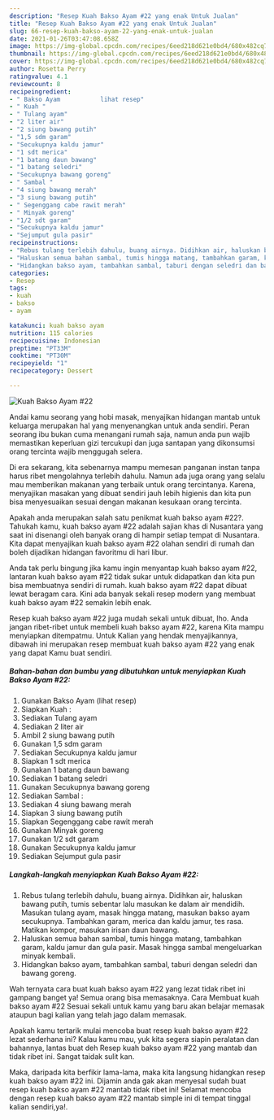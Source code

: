 ```yaml
---
description: "Resep Kuah Bakso Ayam #22 yang enak Untuk Jualan"
title: "Resep Kuah Bakso Ayam #22 yang enak Untuk Jualan"
slug: 66-resep-kuah-bakso-ayam-22-yang-enak-untuk-jualan
date: 2021-01-26T03:47:08.658Z
image: https://img-global.cpcdn.com/recipes/6eed218d621e0bd4/680x482cq70/kuah-bakso-ayam-22-foto-resep-utama.jpg
thumbnail: https://img-global.cpcdn.com/recipes/6eed218d621e0bd4/680x482cq70/kuah-bakso-ayam-22-foto-resep-utama.jpg
cover: https://img-global.cpcdn.com/recipes/6eed218d621e0bd4/680x482cq70/kuah-bakso-ayam-22-foto-resep-utama.jpg
author: Rosetta Perry
ratingvalue: 4.1
reviewcount: 8
recipeingredient:
- " Bakso Ayam           lihat resep"
- " Kuah "
- " Tulang ayam"
- "2 liter air"
- "2 siung bawang putih"
- "1,5 sdm garam"
- "Secukupnya kaldu jamur"
- "1 sdt merica"
- "1 batang daun bawang"
- "1 batang seledri"
- "Secukupnya bawang goreng"
- " Sambal "
- "4 siung bawang merah"
- "3 siung bawang putih"
- " Segenggang cabe rawit merah"
- " Minyak goreng"
- "1/2 sdt garam"
- "Secukupnya kaldu jamur"
- "Sejumput gula pasir"
recipeinstructions:
- "Rebus tulang terlebih dahulu, buang airnya. Didihkan air, haluskan bawang putih, tumis sebentar lalu masukan ke dalam air mendidih. Masukan tulang ayam, masak hingga matang, masukan bakso ayam secukupnya. Tambahkan garam, merica dan kaldu jamur, tes rasa. Matikan kompor, masukan irisan daun bawang."
- "Haluskan semua bahan sambal, tumis hingga matang, tambahkan garam, kaldu jamur dan gula pasir. Masak hingga sambal mengeluarkan minyak kembali."
- "Hidangkan bakso ayam, tambahkan sambal, taburi dengan seledri dan bawang goreng."
categories:
- Resep
tags:
- kuah
- bakso
- ayam

katakunci: kuah bakso ayam 
nutrition: 115 calories
recipecuisine: Indonesian
preptime: "PT33M"
cooktime: "PT30M"
recipeyield: "1"
recipecategory: Dessert

---
```



![Kuah Bakso Ayam #22](https://img-global.cpcdn.com/recipes/6eed218d621e0bd4/680x482cq70/kuah-bakso-ayam-22-foto-resep-utama.jpg)

Andai kamu seorang yang hobi masak, menyajikan hidangan mantab untuk keluarga merupakan hal yang menyenangkan untuk anda sendiri. Peran seorang ibu bukan cuma menangani rumah saja, namun anda pun wajib memastikan keperluan gizi tercukupi dan juga santapan yang dikonsumsi orang tercinta wajib menggugah selera.

Di era  sekarang, kita sebenarnya mampu memesan panganan instan tanpa harus ribet mengolahnya terlebih dahulu. Namun ada juga orang yang selalu mau memberikan makanan yang terbaik untuk orang tercintanya. Karena, menyajikan masakan yang dibuat sendiri jauh lebih higienis dan kita pun bisa menyesuaikan sesuai dengan makanan kesukaan orang tercinta. 



Apakah anda merupakan salah satu penikmat kuah bakso ayam #22?. Tahukah kamu, kuah bakso ayam #22 adalah sajian khas di Nusantara yang saat ini disenangi oleh banyak orang di hampir setiap tempat di Nusantara. Kita dapat menyajikan kuah bakso ayam #22 olahan sendiri di rumah dan boleh dijadikan hidangan favoritmu di hari libur.

Anda tak perlu bingung jika kamu ingin menyantap kuah bakso ayam #22, lantaran kuah bakso ayam #22 tidak sukar untuk didapatkan dan kita pun bisa membuatnya sendiri di rumah. kuah bakso ayam #22 dapat dibuat lewat beragam cara. Kini ada banyak sekali resep modern yang membuat kuah bakso ayam #22 semakin lebih enak.

Resep kuah bakso ayam #22 juga mudah sekali untuk dibuat, lho. Anda jangan ribet-ribet untuk membeli kuah bakso ayam #22, karena Kita mampu menyiapkan ditempatmu. Untuk Kalian yang hendak menyajikannya, dibawah ini merupakan resep membuat kuah bakso ayam #22 yang enak yang dapat Kamu buat sendiri.

<!--inarticleads1-->

##### Bahan-bahan dan bumbu yang dibutuhkan untuk menyiapkan Kuah Bakso Ayam #22:

1. Gunakan  Bakso Ayam           (lihat resep)
1. Siapkan  Kuah :
1. Sediakan  Tulang ayam
1. Sediakan 2 liter air
1. Ambil 2 siung bawang putih
1. Gunakan 1,5 sdm garam
1. Sediakan Secukupnya kaldu jamur
1. Siapkan 1 sdt merica
1. Gunakan 1 batang daun bawang
1. Sediakan 1 batang seledri
1. Gunakan Secukupnya bawang goreng
1. Sediakan  Sambal :
1. Sediakan 4 siung bawang merah
1. Siapkan 3 siung bawang putih
1. Siapkan  Segenggang cabe rawit merah
1. Gunakan  Minyak goreng
1. Gunakan 1/2 sdt garam
1. Gunakan Secukupnya kaldu jamur
1. Sediakan Sejumput gula pasir




<!--inarticleads2-->

##### Langkah-langkah menyiapkan Kuah Bakso Ayam #22:

1. Rebus tulang terlebih dahulu, buang airnya. Didihkan air, haluskan bawang putih, tumis sebentar lalu masukan ke dalam air mendidih. Masukan tulang ayam, masak hingga matang, masukan bakso ayam secukupnya. Tambahkan garam, merica dan kaldu jamur, tes rasa. Matikan kompor, masukan irisan daun bawang.
1. Haluskan semua bahan sambal, tumis hingga matang, tambahkan garam, kaldu jamur dan gula pasir. Masak hingga sambal mengeluarkan minyak kembali.
1. Hidangkan bakso ayam, tambahkan sambal, taburi dengan seledri dan bawang goreng.




Wah ternyata cara buat kuah bakso ayam #22 yang lezat tidak ribet ini gampang banget ya! Semua orang bisa memasaknya. Cara Membuat kuah bakso ayam #22 Sesuai sekali untuk kamu yang baru akan belajar memasak ataupun bagi kalian yang telah jago dalam memasak.

Apakah kamu tertarik mulai mencoba buat resep kuah bakso ayam #22 lezat sederhana ini? Kalau kamu mau, yuk kita segera siapin peralatan dan bahannya, lantas buat deh Resep kuah bakso ayam #22 yang mantab dan tidak ribet ini. Sangat taidak sulit kan. 

Maka, daripada kita berfikir lama-lama, maka kita langsung hidangkan resep kuah bakso ayam #22 ini. Dijamin anda gak akan menyesal sudah buat resep kuah bakso ayam #22 mantab tidak ribet ini! Selamat mencoba dengan resep kuah bakso ayam #22 mantab simple ini di tempat tinggal kalian sendiri,ya!.

